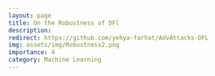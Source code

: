 ```yaml
---
layout: page
title: On the Robustness of DFl
description: 
redirect: https://github.com/yehya-farhat/AdvAttacks-DFL
img: assets/img/Robustness2.png
importance: 4
category: Machine Learning
---
```


